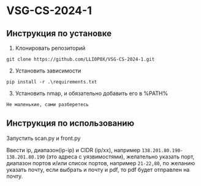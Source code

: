 # VSG-CS-2024-1

## Инструкция по установке

1) Клонировать репозиторий

`git clone https://github.com/LLI0P0X/VSG-CS-2024-1.git`

2) Установить зависимости

`pip install -r .\requirements.txt`

3) Установить nmap, и обязательно добавить его в %PATH%

`Не маленькие, сами разберетесь`

## Инструкция по использованию

Запустить scan.py и front.py

Ввести ip, диапазон(ip-ip) и CIDR (ip/xx), например `138.201.80.190-138.201.80.190` (это адреса с уязвимостями),
желательно указать порт, диапазон портов и/или список портов, например `21-22,80`, по желанию указать почту, если
выбрать и почту и pdf, то pdf будет отправлен на почту.
